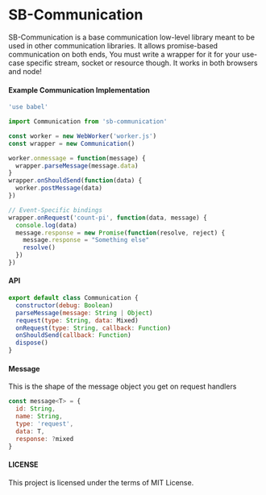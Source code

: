 SB-Communication
================

SB-Communication is a base communication low-level library meant to be used in other communication libraries.
It allows promise-based communication on both ends, You must write a wrapper for it for your use-case specific
stream, socket or resource though. It works in both browsers and node!

#### Example Communication Implementation

```js
'use babel'

import Communication from 'sb-communication'

const worker = new WebWorker('worker.js')
const wrapper = new Communication()

worker.onmessage = function(message) {
  wrapper.parseMessage(message.data)
}
wrapper.onShouldSend(function(data) {
  worker.postMessage(data)
})

// Event-Specific bindings
wrapper.onRequest('count-pi', function(data, message) {
  console.log(data)
  message.response = new Promise(function(resolve, reject) {
    message.response = "Something else"
    resolve()
  })
})
```

#### API

```js
export default class Communication {
  constructor(debug: Boolean)
  parseMessage(message: String | Object)
  request(type: String, data: Mixed)
  onRequest(type: String, callback: Function)
  onShouldSend(callback: Function)
  dispose()
}
```

#### Message
This is the shape of the message object you get on request handlers

```js
const message<T> = {
  id: String,
  name: String,
  type: 'request',
  data: T,
  response: ?mixed
}
```

#### LICENSE

This project is licensed under the terms of MIT License.
